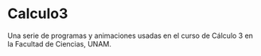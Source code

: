 # Calculo3
Una serie de programas y animaciones usadas en el curso de Cálculo 3 en la Facultad de Ciencias, UNAM.
